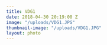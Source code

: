 ```yaml
---
title: VDG1
date: 2018-04-30 20:19:00 Z
image: "/uploads/VDG1.JPG"
thumbnail-image: "/uploads/VDG1.JPG"
layout: photo
---
```

